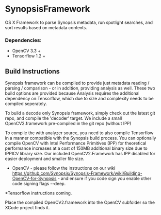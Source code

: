 # SynopsisFramework
OS X Framework to parse Synopsis metadata, run spotlight searches, and sort results based on metadata contents.

### Dependencies:
* OpenCV 3.3 + 
* Tensorflow 1.2 + 

## Build Instructions

Synopsis framework can be compiled to provide just metadata reading / parsing / comparison - or in addition, providing analysis as well. These two build options are provided because Analysis requires the additional dependency on Tensorflow, which due to size and complexity needs to be compiled seperately.

To build a decode only Synopsis framework, simply check out the latest git repo, and compile the 'decoder' target. We include a small OpenCV2.framework pre-compiled in the git repo (without IPP)

To compile the with analyzer source, you need to also compile Tensorflow in a manner compatible with the Synopsis build process. You can optionally compile OpenCV with Intel Performance Primitives (IPP) for theoretical performance increases at a cost of 150MB additional binary size due to IPPICV library size. Our included OpenCV2.Framework has IPP disabled for easier deployment and smaller file size.

* OpenCV - please follow the instructions on our wiki https://github.com/Synopsis/Synopsis-Framework/wiki/Building-OpenCV-for-Synopsis - and ensure if you code sign you enable other code signing flags --deep.

*Tensorflow instructions coming.

Place the compiled OpenCV2.framework into the OpenCV subfolder so the XCode project finds it.


